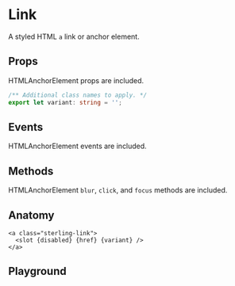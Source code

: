 <script>
    import Playground from './LinkPlayground.svelte';
</script>

# Link

A styled HTML `a` link or anchor element.

## Props

HTMLAnchorElement props are included.

```ts
/** Additional class names to apply. */
export let variant: string = '';
```

## Events

HTMLAnchorElement events are included.

## Methods

HTMLAnchorElement `blur`, `click`, and `focus` methods are included.

## Anatomy

```svelte
<a class="sterling-link">
  <slot {disabled} {href} {variant} />
</a>
```

## Playground

<Playground />
